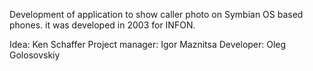 Development of application to show caller photo on Symbian OS based phones.
it was developed in 2003 for INFON.

Idea: Ken Schaffer
Project manager: Igor Maznitsa
Developer: Oleg Golosovskiy
